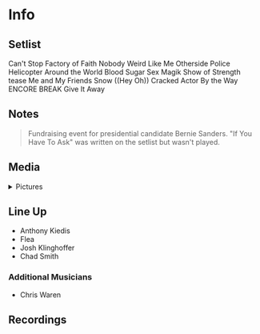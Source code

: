 # Info

## Setlist

Can't Stop
Factory of Faith
Nobody Weird Like Me
Otherside
Police Helicopter
Around the World
Blood Sugar Sex Magik
Show of Strength tease
Me and My Friends
Snow ((Hey Oh))
Cracked Actor
By the Way
ENCORE BREAK
Give It Away

## Notes

> Fundraising event for presidential candidate Bernie Sanders. "If You Have To Ask" was written on the setlist but wasn't played.

## Media 

<details>
  <summary>Pictures</summary>
  <!--<img alt="Setlist" title="Setlist" src="_.jpg" height="200" />
  <img alt="Clipping" title="Clipping" src="_.jpg" height="200" />
  <img alt="Flyer" title="Flyer" src="_.jpg" height="200" />-->
</details>

## Line Up

* Anthony Kiedis
* Flea
* Josh Klinghoffer
* Chad Smith

### Additional Musicians
* Chris Waren

## Recordings
